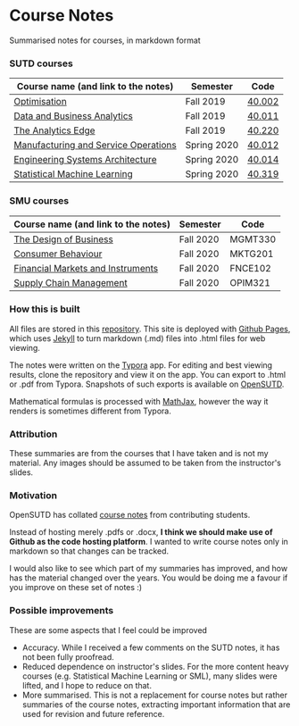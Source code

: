# Course Notes
Summarised notes for courses, in markdown format



### SUTD courses

| Course name (and link to the notes)                          | Semester    | Code                                                         |
| ------------------------------------------------------------ | ----------- | ------------------------------------------------------------ |
| [Optimisation](./sutd-optimisation/README.md)                | Fall 2019   | [40.002](https://esd.sutd.edu.sg/courses/40002-optimisation/) |
| [Data and Business Analytics](./sutd-data-and-business-analytics/README.md) | Fall 2019   | [40.011](https://esd.sutd.edu.sg/courses/40011-data-business-analytics/) |
| [The Analytics Edge](./sutd-the-analytics-edge/README.md)    | Fall 2019   | [40.220](https://esd.sutd.edu.sg/courses/40220-the-analytics-edge/) |
| [Manufacturing and Service Operations](./sutd-manufacturing-and-service-operations/README.md) | Spring 2020 | [40.012](https://esd.sutd.edu.sg/courses/40012-manufacturing-and-service-operations/) |
| [Engineering Systems Architecture](./sutd-engineering-systems-architecture/README.md) | Spring 2020 | [40.014](https://esd.sutd.edu.sg/courses/40014-engineering-systems-architecture/) |
| [Statistical Machine Learning](./sutd-statistical-machine-learning/README.md) | Spring 2020 | [40.319](https://esd.sutd.edu.sg/courses/40319-statistical-and-machine-learning/) |



### SMU courses

| Course name (and link to the notes)                          | Semester  | Code    |
| ------------------------------------------------------------ | --------- | ------- |
| [The Design of Business](./smu-the-design-of-business/README.md) | Fall 2020 | MGMT330 |
| [Consumer Behaviour](./smu-consumer-behaviour/README.md)     | Fall 2020 | MKTG201 |
| [Financial Markets and Instruments](./smu-financial-markets-and-instruments/README.md) | Fall 2020 | FNCE102 |
| [Supply Chain Management](./smu-supply-chain-management/README.md) | Fall 2020 | OPIM321 |



### How this is built

All files are stored in this [repository](https://github.com/tonghuikang/notes). This site is deployed with [Github Pages](https://pages.github.com/), which uses [Jekyll](https://jekyllrb.com/) to turn markdown (.md) files into .html files for web viewing. 

The notes were written on the [Typora](https://typora.io/) app. For editing and best viewing results, clone the repository and view it on the app. You can export to .html or .pdf from Typora. Snapshots of such exports is available on [OpenSUTD](https://opensutd.org/course-notes/).

Mathematical formulas is processed with [MathJax](https://tonghuikang.github.io/mathjax-experiment/), however the way it renders is sometimes different from Typora.



### Attribution

These summaries are from the courses that I have taken and is not my material. Any images should be assumed to be taken from the instructor's slides.



### Motivation

OpenSUTD has collated [course notes](https://github.com/OpenSUTD/course-notes) from contributing students.

Instead of hosting merely .pdfs or .docx, **I think we should make use of Github as the code hosting platform**. I wanted to write course notes only in  markdown so that changes can be tracked.

I would also like to see which part of my summaries has improved, and how has the material changed over the years. You would be doing me a favour if you improve on these set of notes :)



### Possible improvements

These are some aspects that I feel could be improved

- Accuracy. While I received a few comments on the SUTD notes, it has not been fully proofread.
- Reduced dependence on instructor's slides. For the more content heavy courses (e.g. Statistical Machine Learning or SML), many slides were lifted, and I hope to reduce on that.
- More summarised. This is not a replacement for course notes but rather summaries of the course notes, extracting important information that are used for revision and future reference.

